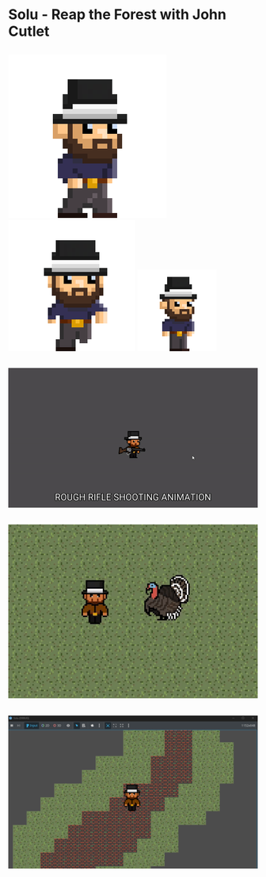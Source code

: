 # Solu - Reap the Forest with John Cutlet

## ![new-model](1.README-images/player-walk.gif) ![player-walk-down](1.README-images/player-walk-down.gif) ![player-idle](1.README-images/player-idle.gif)

## ![rifle-shoot](1.README-images/rifle-shooting-animation.gif)

## ![turkey-gif](1.README-images/turkey-model.gif)

## ![solu-img](1.README-images/Solu.png)
